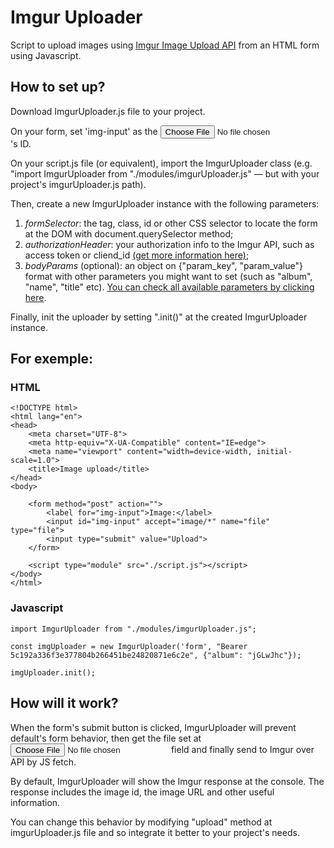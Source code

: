 # Imgur Uploader

Script to upload images using [Imgur Image Upload API](https://apidocs.imgur.com/#c85c9dfc-7487-4de2-9ecd-66f727cf3139) from an HTML form using Javascript.

## How to set up?

Download ImgurUploader.js file to your project.

On your form, set 'img-input' as the <input type="file">'s ID. 

On your script.js file (or equivalent), import the ImgurUploader class (e.g. "import ImgurUploader from "./modules/imgurUploader.js" — but with your project's imgurUploader.js path).

Then, create a new ImgurUploader instance with the following parameters:

1. *formSelector*: the tag, class, id or other CSS selector to locate the form at the DOM with document.querySelector method;
2. *authorizationHeader*: your authorization info to the Imgur API, such as access token or cliend_id [(get more information here)](https://apidocs.imgur.com/#intro);
3. *bodyParams* (optional): an object on {"param_key", "param_value"} format with other parameters you might want to set (such as "album", "name", "title" etc). [You can check all available parameters by clicking here](https://apidocs.imgur.com/#intro).

Finally, init the uploader by setting ".init()" at the created ImgurUploader instance.

## For exemple:

### HTML

```
<!DOCTYPE html>
<html lang="en">
<head>
    <meta charset="UTF-8">
    <meta http-equiv="X-UA-Compatible" content="IE=edge">
    <meta name="viewport" content="width=device-width, initial-scale=1.0">
    <title>Image upload</title>
</head>
<body>

    <form method="post" action="">
        <label for="img-input">Image:</label>
        <input id="img-input" accept="image/*" name="file" type="file">
        <input type="submit" value="Upload">
    </form>

    <script type="module" src="./script.js"></script>
</body>
</html>
```

### Javascript

```
import ImgurUploader from "./modules/imgurUploader.js";

const imgUploader = new ImgurUploader('form', "Bearer 5c192a336f3e377804b266451be24820871e6c2e", {"album": "jGLwJhc"});

imgUploader.init();
```

## How will it work?

When the form's submit button is clicked, ImgurUploader will prevent default's form behavior, then get the file set at <input id="img-input" type="file"> field and finally send to Imgur over API by JS fetch.

By default, ImgurUploader will show the Imgur response at the console. The response includes the image id, the image URL and other useful information.

You can change this behavior by modifying "upload" method at imgurUploader.js file and so integrate it better to your project's needs.